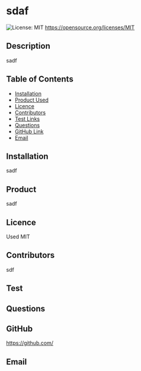 # sdaf
  
  ![License: MIT](https://img.shields.io/badge/License-MIT-yellow.svg) https://opensource.org/licenses/MIT
  ## Description
  sadf

  ## Table of Contents
  * [Installation](#Installation)
  * [Product Used](#Product)
  * [Licence](#Licence)
  * [Contributors](#Contributors)
  * [Test Links](#Test)
  * [Questions](#Questions)
  * [GitHub Link](#GitHub)
  * [Email](#Email)

  ## Installation
  sadf

  ## Product
  sadf

  ## Licence
  Used MIT

  ## Contributors
  sdf

  ## Test
  

  ## Questions
  

  ## GitHub
  https://github.com/

  ## Email
  
